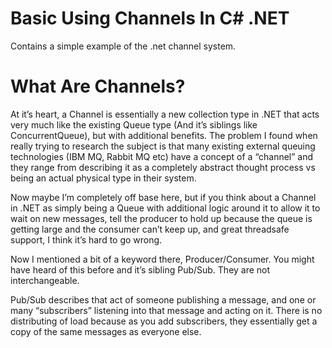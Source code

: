 
# Basic Using Channels In C# .NET
Contains a simple example of the .net channel system.

# What Are Channels?
At it’s heart, a Channel is essentially a new collection type in .NET that acts very much like the existing Queue<T> type (And it’s siblings like ConcurrentQueue), but with additional benefits. The problem I found when really trying to research the subject is that many existing external queuing technologies (IBM MQ, Rabbit MQ etc) have a concept of a “channel” and they range from describing it as a completely abstract thought process vs being an actual physical type in their system.

Now maybe I’m completely off base here, but if you think about a Channel in .NET as simply being a Queue with additional logic around it to allow it to wait on new messages, tell the producer to hold up because the queue is getting large and the consumer can’t keep up, and great threadsafe support, I think it’s hard to go wrong.

Now I mentioned a bit of a keyword there, Producer/Consumer. You might have heard of this before and it’s sibling Pub/Sub. They are not interchangeable.

Pub/Sub describes that act of someone publishing a message, and one or many “subscribers” listening into that message and acting on it. There is no distributing of load because as you add subscribers, they essentially get a copy of the same messages as everyone else.